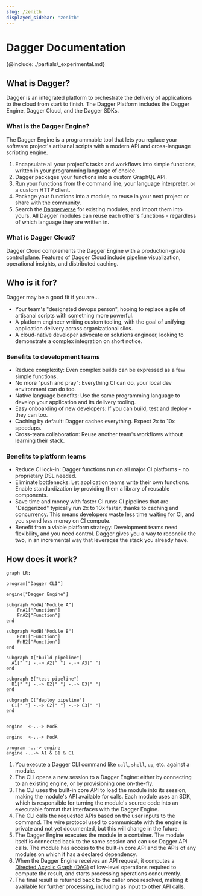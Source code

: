 ```yaml
---
slug: /zenith
displayed_sidebar: "zenith"
---
```


# Dagger Documentation

{@include: ./partials/\_experimental.md}

## What is Dagger?

Dagger is an integrated platform to orchestrate the delivery of applications to the cloud from start to finish. The Dagger Platform includes the Dagger Engine, Dagger Cloud, and the Dagger SDKs.

### What is the Dagger Engine?

The Dagger Engine is a programmable tool that lets you replace your software project's artisanal scripts with a modern API and cross-language scripting engine.

1. Encapsulate all your project's tasks and workflows into simple functions, written in your programming language of choice.
2. Dagger packages your functions into a custom GraphQL API.
3. Run your functions from the command line, your language interpreter, or a custom HTTP client.
4. Package your functions into a module, to reuse in your next project or share with the community.
5. Search the [Daggerverse](https://daggerverse.dev) for existing modules, and import them into yours. All Dagger modules can reuse each other's functions - regardless of which language they are written in.

### What is Dagger Cloud?

Dagger Cloud complements the Dagger Engine with a production-grade control plane. Features of Dagger Cloud include pipeline visualization, operational insights, and distributed caching.

## Who is it for?

Dagger may be a good fit if you are...

- Your team's "designated devops person", hoping to replace a pile of artisanal scripts with something more powerful.
- A platform engineer writing custom tooling, with the goal of unifying application delivery across organizational silos.
- A cloud-native developer advocate or solutions engineer, looking to demonstrate a complex integration on short notice.

### Benefits to development teams

- Reduce complexity: Even complex builds can be expressed as a few simple functions.
- No more "push and pray": Everything CI can do, your local dev environment can do too.
- Native language benefits: Use the same programming language to develop your application and its delivery tooling.
- Easy onboarding of new developers: If you can build, test and deploy - they can too.
- Caching by default: Dagger caches everything. Expect 2x to 10x speedups.
- Cross-team collaboration: Reuse another team's workflows without learning their stack.

### Benefits to platform teams

- Reduce CI lock-in: Dagger functions run on all major CI platforms - no proprietary DSL needed.
- Eliminate bottlenecks: Let application teams write their own functions. Enable standardization by providing them a library of reusable components.
- Save time and money with faster CI runs: CI pipelines that are "Daggerized" typically run 2x to 10x faster, thanks to caching and concurrency. This means developers waste less time waiting for CI, and you spend less money on CI compute.
- Benefit from a viable platform strategy: Development teams need flexibility, and you need control. Dagger gives you a way to reconcile the two, in an incremental way that leverages the stack you already have.

## How does it work?

```mermaid
graph LR;

program["Dagger CLI"]

engine["Dagger Engine"]

subgraph ModA["Module A"]
    FnA1["Function"]
    FnA2["Function"]
end

subgraph ModB["Module B"]
    FnB1["Function"]
    FnB2["Function"]
end

subgraph A["build pipeline"]
  A1[" "] -.-> A2[" "] -.-> A3[" "]
end

subgraph B["test pipeline"]
  B1[" "] -.-> B2[" "] -.-> B3[" "]
end

subgraph C["deploy pipeline"]
  C1[" "] -.-> C2[" "] -.-> C3[" "]
end


engine  <-..-> ModB

engine  <-..-> ModA

program -..-> engine
engine -..-> A1 & B1 & C1
```

1. You execute a Dagger CLI command like `call`, `shell`, `up`, etc. against a module.
1. The CLI opens a new session to a Dagger Engine: either by connecting to an existing engine, or by provisioning one on-the-fly.
1. The CLI uses the built-in core API to load the module into its session, making the module's API available for calls. Each module uses an SDK, which is responsible for turning the module's source code into an executable format that interfaces with the Dagger Engine.
1. The CLI calls the requested APIs based on the user inputs to the command. The wire protocol used to communicate with the engine is private and not yet documented, but this will change in the future.
1. The Dagger Engine executes the module in a container. The module itself is connected back to the same session and can use Dagger API calls. The module has access to the built-in core API and the APIs of any modules on which it has a declared dependency.
1. When the Dagger Engine receives an API request, it computes a [Directed Acyclic Graph (DAG)](https://en.wikipedia.org/wiki/Directed_acyclic_graph) of low-level operations required to compute the result, and starts processing operations concurrently.
1. The final result is returned back to the caller once resolved, making it available for further processing, including as input to other API calls.
